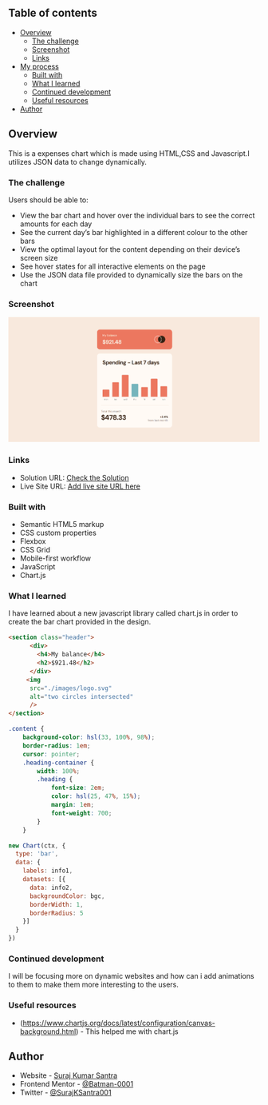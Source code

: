 
## Table of contents

- [Overview](#overview)
  - [The challenge](#the-challenge)
  - [Screenshot](#screenshot)
  - [Links](#links)
- [My process](#my-process)
  - [Built with](#built-with)
  - [What I learned](#what-i-learned)
  - [Continued development](#continued-development)
  - [Useful resources](#useful-resources)
- [Author](#author)



## Overview

This is a expenses chart which is made using HTML,CSS and Javascript.I utilizes JSON data to change
dynamically.

### The challenge

Users should be able to:

- View the bar chart and hover over the individual bars to see the correct amounts for each day
- See the current day’s bar highlighted in a different colour to the other bars
- View the optimal layout for the content depending on their device’s screen size
- See hover states for all interactive elements on the page
- Use the JSON data file provided to dynamically size the bars on the chart

### Screenshot

![](./images/FireShot%20Pro%20Webpage%20Capture%20003%20-%20'Frontend%20Mentor%20I%20Expenses%20chart%20component'%20-%20127.0.0.1.png)


### Links

- Solution URL: [Check the Solution](https://github.com/Batman-0001/expenses-chart)
- Live Site URL: [Add live site URL here](https://your-live-site-url.com)



### Built with

- Semantic HTML5 markup
- CSS custom properties
- Flexbox
- CSS Grid
- Mobile-first workflow
- JavaScript
- Chart.js

### What I learned

I have learned about a new javascript library called chart.js in order to create the bar chart
provided in the design.


```html
<section class="header">
      <div>
        <h4>My balance</h4>
        <h2>$921.48</h2>
      </div>
     <img
      src="./images/logo.svg"
      alt="two circles intersected"
      />
</section>
```
```css
.content {
    background-color: hsl(33, 100%, 98%);
    border-radius: 1em;
    cursor: pointer;
    .heading-container {
        width: 100%;
        .heading {
            font-size: 2em;
            color: hsl(25, 47%, 15%);
            margin: 1em;
            font-weight: 700;
        }
    }
```
```js
new Chart(ctx, {
  type: 'bar',
  data: {
    labels: info1,
    datasets: [{
      data: info2,
      backgroundColor: bgc,
      borderWidth: 1,
      borderRadius: 5
    }]
  }
})
```



### Continued development

I will be focusing more on dynamic websites and how can i add animations to them to make them more
interesting to the users.


### Useful resources

- (https://www.chartjs.org/docs/latest/configuration/canvas-background.html) - This helped me with chart.js



## Author

- Website - [Suraj Kumar Santra](https://github.com/Batman-0001)
- Frontend Mentor - [@Batman-0001](https://www.frontendmentor.io/profile/Batman-0001)
- Twitter - [@SurajKSantra001](https://www.twitter.com/SurajKSantra001)


